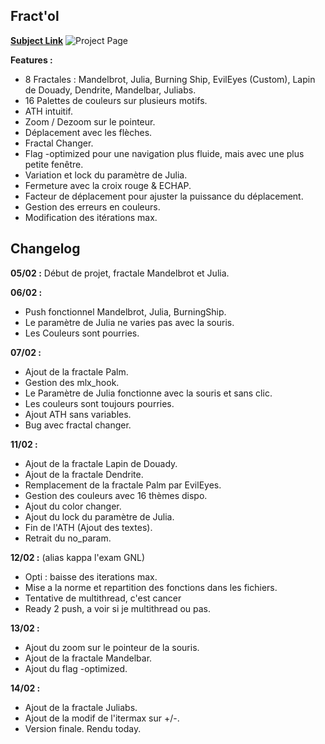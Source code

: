 ## Fract'ol
[**Subject Link**](https://cdn.intra.42.fr/pdf/pdf/1823/fract_ol.fr.pdf)
![Project Page](https://i.imgur.com/aRnPpjn.png)

**Features :**
 - 8 Fractales : Mandelbrot, Julia, Burning Ship, EvilEyes (Custom), Lapin de Douady, Dendrite, Mandelbar, Juliabs.
 - 16 Palettes de couleurs sur plusieurs motifs.
 - ATH intuitif.
 - Zoom / Dezoom sur le pointeur.
 - Déplacement avec les flèches.
 - Fractal Changer.
 - Flag -optimized pour une navigation plus fluide, mais avec une plus petite fenêtre.
 - Variation et lock du paramètre de Julia.
 - Fermeture avec la croix rouge & ECHAP.
 - Facteur de déplacement pour ajuster la puissance du déplacement.
 - Gestion des erreurs en couleurs.
 - Modification des itérations max.

## Changelog
**05/02 :** Début de projet, fractale Mandelbrot et Julia.

**06/02 :** 

 - Push fonctionnel Mandelbrot, Julia, BurningShip. 
 - Le paramètre de Julia ne varies pas avec la souris. 
 - Les Couleurs sont pourries.

**07/02 :** 

 - Ajout de la fractale Palm. 
 - Gestion des mlx_hook. 
 - Le Paramètre de Julia fonctionne avec la souris et sans clic.
 - Les couleurs sont toujours pourries.
 - Ajout ATH sans variables.
 - Bug avec fractal changer.

**11/02 :**
 
 - Ajout de la fractale Lapin de Douady.
 - Ajout de la fractale Dendrite.
 - Remplacement de la fractale Palm par EvilEyes.
 - Gestion des couleurs avec 16 thèmes dispo.
 - Ajout du color changer.
 - Ajout du lock du paramètre de Julia.
 - Fin de l'ATH (Ajout des textes).
 - Retrait du no_param.
 
**12/02 :** (alias kappa l'exam GNL)

 - Opti : baisse des iterations max.
 - Mise a la norme et repartition des fonctions dans les fichiers.
 - Tentative de multithread, c'est cancer
 - Ready 2 push, a voir si je multithread ou pas.
 
 **13/02 :**
 
  - Ajout du zoom sur le pointeur de la souris.
  - Ajout de la fractale Mandelbar.
  - Ajout du flag -optimized.
  
 **14/02 :**
  - Ajout de la fractale Juliabs.
  - Ajout de la modif de l'itermax sur +/-.
  - Version finale. Rendu today.
